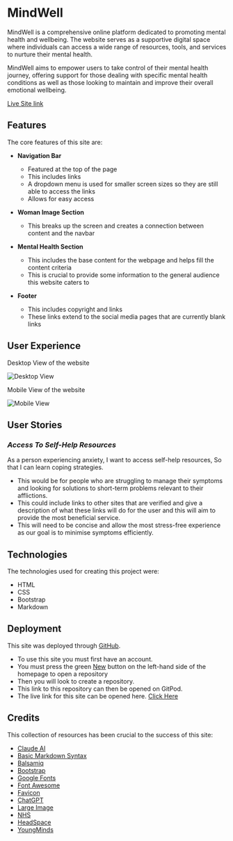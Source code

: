 # MindWell # 
MindWell is a comprehensive online platform dedicated to promoting mental health and wellbeing. The website serves as a supportive digital space where individuals can access a wide range of resources, tools, and services to nurture their mental health.

MindWell aims to empower users to take control of their mental health journey, offering support for those dealing with specific mental health conditions as well as those looking to maintain and improve their overall emotional wellbeing.

[Live Site link]()
## Features ##
The core features of this site are:

- __Navigation Bar__
  - Featured at the top of the page
  - This includes links
  - A dropdown menu is used for smaller screen sizes so they are still able to access the links
  - Allows for easy access

- __Woman Image Section__
  - This breaks up the screen and creates a connection between content and the navbar

- __Mental Health Section__
  - This includes the base content for the webpage and helps fill the content criteria
  - This is crucial to provide some information to the general audience this website caters to
  
- __Footer__
  - This includes copyright and links
  - These links extend to the social media pages that are currently blank links

## User Experience ##
Desktop View of the website

![Desktop View](../Formative-Assessment/assets/images/Screenshot%202024-09-30%20111809.png)

Mobile View of the website

![Mobile View](../Formative-Assessment/assets/images/Screenshot%202024-09-30%20112052.png)
## User Stories ##

### *Access To Self-Help Resources* ###
As a person experiencing anxiety,
I want to access self-help resources,
So that I can learn coping strategies.

- This would be for people who are struggling to manage their symptoms and looking for solutions to short-term problems relevant to their afflictions.
- This could include links to other sites that are verified and give a description of what these links will do for the user and this will aim to provide the most beneficial service.
- This will need to be concise and allow the most stress-free experience as our goal is to minimise symptoms efficiently. 

## Technologies ##
The technologies used for creating this project were:
- HTML
- CSS
- Bootstrap
- Markdown


## Deployment ##
This site was deployed through [GitHub](https://github.com).
- To use this site you must first have an account. 
- You must press the green [New](https://github.com/new) button on the left-hand side of the homepage to open a repository
- Then you will look to create a repository. 
- This link to this repository can then be opened on GitPod. 
- The live link for this site can be opened here. [Click Here](https://github.com/jacktaylor85/Formative-Assessment)

## Credits ##
This collection of resources has been crucial to the success of this site:
- [Claude AI](https://www.google.com/url?sa=t&rct=j&q=&esrc=s&source=web&cd=&cad=rja&uact=8&ved=2ahUKEwiL_sntr-qIAxWJQkEAHaRwCIkQFnoECAkQAQ&url=https%3A%2F%2Fclaude.ai%2F&usg=AOvVaw2e9nJiB56fxuZtuB3NvSvX&opi=89978449)
- [Basic Markdown Syntax](https://www.markdownguide.org/basic-syntax/)
- [Balsamiq](https://www.googleadservices.com/pagead/aclk?sa=L&ai=DChcSEwjFjrzkuuqIAxXso1AGHV7DKHwYABAAGgJkZw&ae=2&co=1&gclid=Cj0KCQjwmOm3BhC8ARIsAOSbapU4YSXci5yx-z5CoB0sy1BdT06FtcHm1lbcs6so4oqQeuFCO_ZjDTAaAtOqEALw_wcB&ohost=www.google.com&cid=CAESVuD2QHqr96cVPjs-94X_uG4SlO0kN6MX7viZpp6oCldAtFnAxoXCxWuQjpoBDvhqcxHwPHYT87dVcdBJ1slaeYr3xEOJYNyr-_R0wYpSe3vruU4CwZ-Q&sig=AOD64_3zVzBAoZbC7UEIFCMVAmTwioXvcA&q&adurl&ved=2ahUKEwjBkLfkuuqIAxVraEEAHeQ9FyQQ0Qx6BAgKEAE)
- [Bootstrap](https://getbootstrap.com)
- [Google Fonts](https://fonts.google.com)
- [Font Awesome](https://fontawesome.com)
- [Favicon](https://favicon.io)
- [ChatGPT](https://openai.com/chatgpt/)
- [Large Image](https://www.google.com/url?sa=i&url=https%3A%2F%2Fwww.freepik.com%2Fpremium-ai-image%2Fwoman-talking-therapist_54191115.htm&psig=AOvVaw0DUw-2CqEtji5JdxnZN3X6&ust=1727786928349000&source=images&cd=vfe&opi=89978449&ved=0CAMQjB1qFwoTCPC57ILa6ogDFQAAAAAdAAAAABAE)
- [NHS](https://www.google.com/url?sa=t&rct=j&q=&esrc=s&source=web&cd=&cad=rja&uact=8&ved=2ahUKEwjgqIaZ7uqIAxUv9LsIHer_ATAQFnoECAkQAQ&url=https%3A%2F%2Fwww.nhs.uk%2Fnhs-services%2Fmental-health-services%2F&usg=AOvVaw1_cpejSeCBUZp2ZgRdF5pz&opi=89978449)
- [HeadSpace](https://www.googleadservices.com/pagead/aclk?sa=L&ai=DChcSEwi4jL-o7uqIAxXJloMHHYm8IaYYABAAGgJlZg&ae=2&co=1&gclid=Cj0KCQjwmOm3BhC8ARIsAOSbapU7BHVeLZGetLrKF9MUOzniguIbykm2MwiNNxJIdJsXn4sJRhu3LOAaAqocEALw_wcB&ohost=www.google.com&cid=CAESVuD2E5l8gP0BJwHv4dfbNb_hh3vJQMEQQSlp_ak9gu1X80KPCLvnlj1c4yCDpc3fkh4zvTDl9w6B5K8TF10lRFmQkC1zaqd59cZFtLJVT27leF03ji37&sig=AOD64_2EC6D6QCqbFFbBEBk7Ug_zRqV26w&q&adurl&ved=2ahUKEwidi7io7uqIAxWMg_0HHbr3CcUQ0Qx6BAgJEAE)
- [YoungMinds](https://www.google.com/url?sa=t&rct=j&q=&esrc=s&source=web&cd=&cad=rja&uact=8&ved=2ahUKEwiHqpu87uqIAxXCgf0HHVIhInYQFnoECAcQAQ&url=https%3A%2F%2Fwww.youngminds.org.uk%2F&usg=AOvVaw0qc_gIkPPl15nzAnIAkUln&opi=89978449)